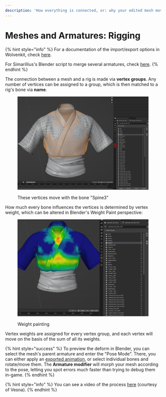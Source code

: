 ```yaml
---
description: 'How everything is connected, or: why your edited mesh moves weirdly'
---
```


# Meshes and Armatures: Rigging

{% hint style="info" %}
For a documentation of the import/export options in Wolvenkit, check [here](https://wiki.redmodding.org/wolvenkit/wolvenkit-app/editor/import-export/models#choosing-rigs-correctly).&#x20;

For Simarillius's Blender script to merge several armatures, check [here](https://github.com/Simarilius-uk/CP2077\_BlenderScripts/blob/main/Merge\_rigs.py).
{% endhint %}

The connection between a mesh and a rig is made via **vertex groups**. Any number of vertices can be assigned to a group, which is then matched to a rig's bone via **name**.

<figure><img src="../../.gitbook/assets/rigging_meshes_vertex_groups.png" alt=""><figcaption><p>These vertices move with the bone "Spine3"</p></figcaption></figure>

How much every bone influences the vertices is determined by vertex weight, which can be altered in Blender's Weight Paint perspective:

<figure><img src="../../.gitbook/assets/rigging_meshes_vertex_weights.png" alt=""><figcaption><p>Weight painting</p></figcaption></figure>

Vertex weights are assigned for every vertex group, and each vertex will move on the basis of the sum of all its weights.&#x20;

{% hint style="success" %}
To preview the deform in Blender, you can select the mesh's parent armature and enter the "Pose Mode". There, you can either apply an [exported animation](https://wiki.redmodding.org/wolvenkit/guides/modding-community/exporting-to-blender/exporting-rigs-and-anims), or select individual bones and rotate/move them. The **Armature modifier** will morph your mesh according to the pose, letting you spot errors much faster than trying to debug them in-game.
{% endhint %}

{% hint style="info" %}
You can see a video of the process [here](../../modding-guides/npcs/) (courtesy of Vesna).&#x20;
{% endhint %}
